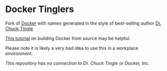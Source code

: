# Docker Tinglers

Fork of [Docker](https://github.com/docker/docker.git) with names generated in the style of best-selling author [Dr. Chuck Tingle](http://www.chucktingle.com/).

[This tutorial](http://oyvindsk.com/writing/docker-build-from-source) on building Docker from source may be helpful.

Please note it is likely a very bad idea to use this in a workplace environment.

_This repository has no connection to Dr. Chuck Tingle or Docker, Inc._